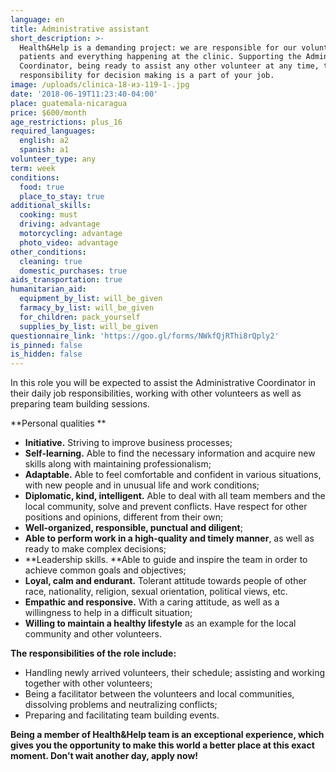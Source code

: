 ```yaml
---
language: en
title: Administrative assistant
short_description: >-
  Health&Help is a demanding project: we are responsible for our volunteers,
  patients and everything happening at the clinic. Supporting the Administrative
  Coordinator, being ready to assist any other volunteer at any time, taking on
  responsibility for decision making is a part of your job.
image: /uploads/clinica-18-из-119-1-.jpg
date: '2018-06-19T11:23:40-04:00'
place: guatemala-nicaragua
price: $600/month
age_restrictions: plus_16
required_languages:
  english: a2
  spanish: a1
volunteer_type: any
term: week
conditions:
  food: true
  place_to_stay: true
additional_skills:
  cooking: must
  driving: advantage
  motorcycling: advantage
  photo_video: advantage
other_conditions:
  cleaning: true
  domestic_purchases: true
aids_transportation: true
humanitarian_aid:
  equipment_by_list: will_be_given
  farmacy_by_list: will_be_given
  for_children: pack_yourself
  supplies_by_list: will_be_given
questionnaire_link: 'https://goo.gl/forms/NWkfQjRThi8rQply2'
is_pinned: false
is_hidden: false
---
```

In this role you will be expected to assist the Administrative Coordinator in their daily job responsibilities, working with other volunteers as well as preparing team building sessions.

**Personal qualities
**

* **Initiative.** Striving to improve business processes;
* **Self-learning.** Able to find the necessary information and acquire new skills along with maintaining professionalism;
* **Adaptable.** Able to feel comfortable and confident in various situations, with new people and in unusual life and work conditions;
* **Diplomatic, kind, intelligent.** Able to deal with all team members and the local community, solve and prevent conflicts. Have respect for other positions and opinions, different from their own;
* **Well-organized, responsible, punctual and diligent**;
* **Able to perform work in a high-quality and timely manner**, as well as ready to make complex decisions;
* **Leadership skills. **Able to guide and inspire the team in order to achieve common goals and objectives;
* **Loyal, calm and endurant.** Tolerant attitude towards people of other race, nationality, religion, sexual orientation, political views, etc.
* **Empathic and responsive.** With a caring attitude, as well as a willingness to help in a difficult situation;
* **Willing to maintain a healthy lifestyle** as an example for the local community and other volunteers.

**The responsibilities of the role include:**

* Handling newly arrived volunteers, their schedule; assisting and working together with other volunteers;
* Being a facilitator between the volunteers and local communities, dissolving problems and neutralizing conflicts;
* Preparing and facilitating team building events.

**Being a member of Health&Help team is an exceptional experience, which gives you the opportunity to make this world a better place at this exact moment. Don’t wait another day, apply now!**
